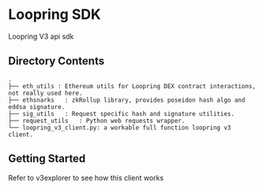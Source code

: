 # Loopring SDK

 Loopring V3 api sdk

## Directory Contents

```text
.
├── eth_utils : Ethereum utils for Loopring DEX contract interactions, not really used here.
├── ethsnarks	: zkRollup library, provides poseidon hash algo and eddsa signature.
├── sig_utils	: Request specific hash and signature utilities.
├── request_utils	: Python web requests wrapper.
└── loopring_v3_client.py: a workable full function loopring v3 client.
```

## Getting Started
Refer to v3explorer to see how this client works